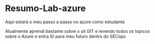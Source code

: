 # Resumo-Lab-azure
Aqui estará o meu passo a passo no azure como estudante

Atualmente aprendi bastante sobre o sit GIT e revendo todos os topicos sobre o Azure e entra ID para meu futuro dentro do SECops 
